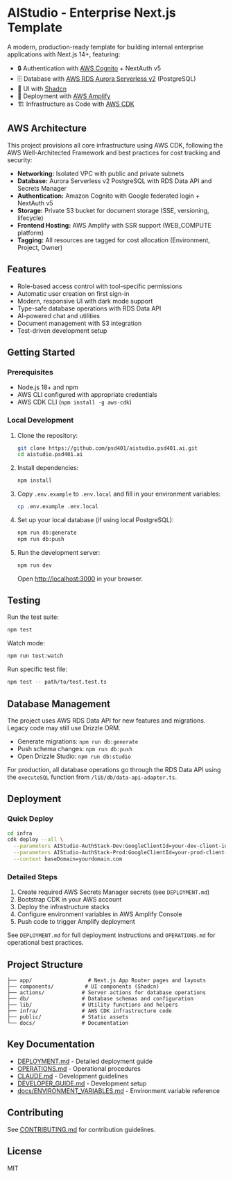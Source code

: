 # AIStudio - Enterprise Next.js Template

A modern, production-ready template for building internal enterprise applications with Next.js 14+, featuring:

- 🔒 Authentication with [AWS Cognito](https://aws.amazon.com/cognito/) + NextAuth v5
- 🗄️ Database with [AWS RDS Aurora Serverless v2](https://aws.amazon.com/rds/aurora/) (PostgreSQL)
- 🎨 UI with [Shadcn](https://ui.shadcn.com)
- 🚀 Deployment with [AWS Amplify](https://aws.amazon.com/amplify)
- 🏗️ Infrastructure as Code with [AWS CDK](https://aws.amazon.com/cdk/)

## AWS Architecture

This project provisions all core infrastructure using AWS CDK, following the AWS Well-Architected Framework and best practices for cost tracking and security:

- **Networking:** Isolated VPC with public and private subnets
- **Database:** Aurora Serverless v2 PostgreSQL with RDS Data API and Secrets Manager
- **Authentication:** Amazon Cognito with Google federated login + NextAuth v5
- **Storage:** Private S3 bucket for document storage (SSE, versioning, lifecycle)
- **Frontend Hosting:** AWS Amplify with SSR support (WEB_COMPUTE platform)
- **Tagging:** All resources are tagged for cost allocation (Environment, Project, Owner)

## Features

- Role-based access control with tool-specific permissions
- Automatic user creation on first sign-in
- Modern, responsive UI with dark mode support
- Type-safe database operations with RDS Data API
- AI-powered chat and utilities
- Document management with S3 integration
- Test-driven development setup

## Getting Started

### Prerequisites

- Node.js 18+ and npm
- AWS CLI configured with appropriate credentials
- AWS CDK CLI (`npm install -g aws-cdk`)

### Local Development

1. Clone the repository:
   ```bash
   git clone https://github.com/psd401/aistudio.psd401.ai.git
   cd aistudio.psd401.ai
   ```

2. Install dependencies:
   ```bash
   npm install
   ```

3. Copy `.env.example` to `.env.local` and fill in your environment variables:
   ```bash
   cp .env.example .env.local
   ```

4. Set up your local database (if using local PostgreSQL):
   ```bash
   npm run db:generate
   npm run db:push
   ```

5. Run the development server:
   ```bash
   npm run dev
   ```

   Open [http://localhost:3000](http://localhost:3000) in your browser.

## Testing

Run the test suite:
```bash
npm test
```

Watch mode:
```bash
npm run test:watch
```

Run specific test file:
```bash
npm test -- path/to/test.test.ts
```

## Database Management

The project uses AWS RDS Data API for new features and migrations. Legacy code may still use Drizzle ORM.

- Generate migrations: `npm run db:generate`
- Push schema changes: `npm run db:push`
- Open Drizzle Studio: `npm run db:studio`

For production, all database operations go through the RDS Data API using the `executeSQL` function from `/lib/db/data-api-adapter.ts`.

## Deployment

### Quick Deploy

```bash
cd infra
cdk deploy --all \
  --parameters AIStudio-AuthStack-Dev:GoogleClientId=your-dev-client-id \
  --parameters AIStudio-AuthStack-Prod:GoogleClientId=your-prod-client-id \
  --context baseDomain=yourdomain.com
```

### Detailed Steps

1. Create required AWS Secrets Manager secrets (see `DEPLOYMENT.md`)
2. Bootstrap CDK in your AWS account
3. Deploy the infrastructure stacks
4. Configure environment variables in AWS Amplify Console
5. Push code to trigger Amplify deployment

See `DEPLOYMENT.md` for full deployment instructions and `OPERATIONS.md` for operational best practices.

## Project Structure

```
├── app/                  # Next.js App Router pages and layouts
├── components/          # UI components (Shadcn)
├── actions/            # Server actions for database operations
├── db/                 # Database schemas and configuration
├── lib/                # Utility functions and helpers
├── infra/              # AWS CDK infrastructure code
├── public/             # Static assets
└── docs/               # Documentation
```

## Key Documentation

- [DEPLOYMENT.md](./DEPLOYMENT.md) - Detailed deployment guide
- [OPERATIONS.md](./OPERATIONS.md) - Operational procedures
- [CLAUDE.md](./CLAUDE.md) - Development guidelines
- [DEVELOPER_GUIDE.md](./DEVELOPER_GUIDE.md) - Development setup
- [docs/ENVIRONMENT_VARIABLES.md](./docs/ENVIRONMENT_VARIABLES.md) - Environment variable reference

## Contributing

See [CONTRIBUTING.md](./CONTRIBUTING.md) for contribution guidelines.

## License

MIT